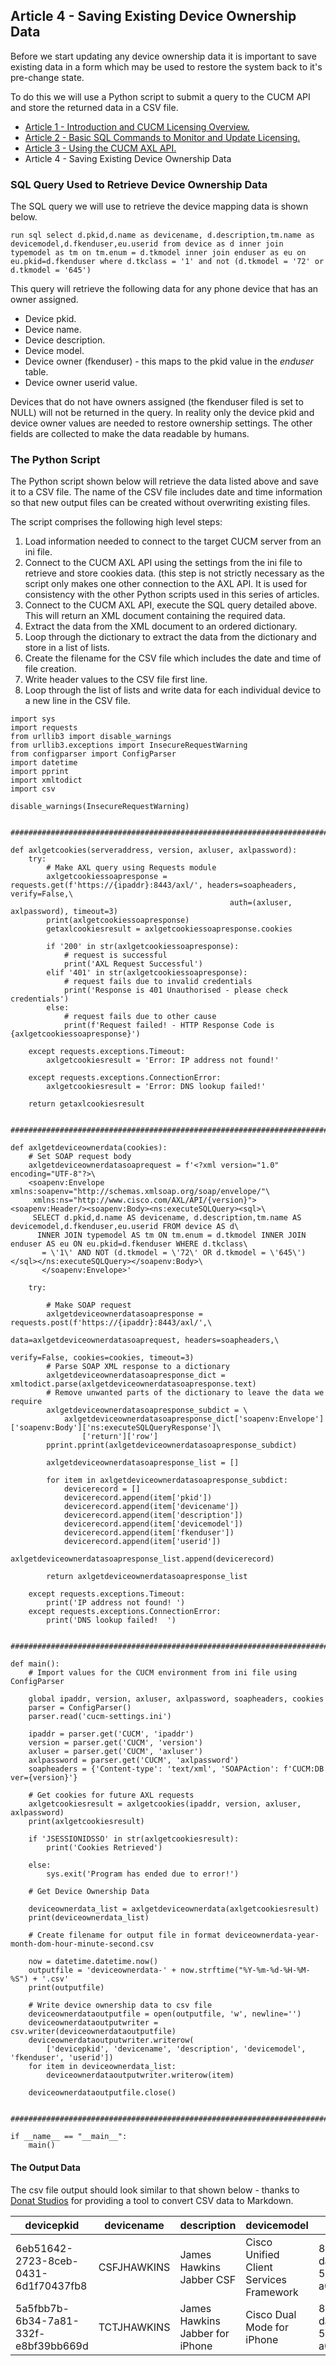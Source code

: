 ## Article 4 - Saving Existing Device Ownership Data

Before we start updating any device ownership data it is important to save existing data in a form which may be used to restore the system back to it's pre-change state.

To do this we will use a Python script to submit a query to the CUCM API and store the returned data in a CSV file.

- [Article 1 - Introduction and CUCM Licensing Overview.](https://jamesha100.github.io/cucm-license-management/page1)
- [Article 2 - Basic SQL Commands to Monitor and Update Licensing.](https://jamesha100.github.io/cucm-license-management/page2)
- [Article 3 - Using the CUCM AXL API.](https://jamesha100.github.io/cucm-license-management/page3)
- Article 4 - Saving Existing Device Ownership Data

### SQL Query Used to Retrieve Device Ownership Data

The SQL query we will use to retrieve the device mapping data is shown below.
```
run sql select d.pkid,d.name as devicename, d.description,tm.name as devicemodel,d.fkenduser,eu.userid from device as d inner join typemodel as tm on tm.enum = d.tkmodel inner join enduser as eu on eu.pkid=d.fkenduser where d.tkclass = '1' and not (d.tkmodel = '72' or d.tkmodel = '645')
```
This query will retrieve the following data for any phone device that has an owner assigned.
- Device pkid.
- Device name.
- Device description.
- Device model.
- Device owner (fkenduser) - this maps to the pkid value in the *enduser* table.
- Device owner userid value.

Devices that do not have owners assigned (the fkenduser filed is set to NULL) will not be returned in the query. In reality only the device pkid and device owner values are needed to restore ownership settings. The other fields are collected to make the data readable by humans.

### The Python Script
The Python script shown below will retrieve the data listed above and save it to a CSV file. The name of the CSV file includes date and time information so that new output files can be created without overwriting existing files.

The script comprises the following high level steps:

1. Load information needed to connect to the target CUCM server from an ini file. 
2. Connect to the CUCM AXL API using the settings from the ini file to retrieve and store cookies data. (this step is not strictly necessary as the script only makes one other connection to the AXL API. It is used for consistency with the other Python scripts used in this series of articles.
3. Connect to the CUCM AXL API, execute the SQL query detailed above. This will return an XML document containing the required data.
4. Extract the data from the XML document to an ordered dictionary.
5. Loop through the dictionary to extract the data from the dictionary and store in a list of lists.
6. Create the filename for the CSV file which includes the date and time of file creation.
7. Write header values to the CSV file first line.
8. Loop through the list of lists and write data for each individual device to a new line in the CSV file.

```
import sys
import requests
from urllib3 import disable_warnings
from urllib3.exceptions import InsecureRequestWarning
from configparser import ConfigParser
import datetime
import pprint
import xmltodict
import csv

disable_warnings(InsecureRequestWarning)


########################################################################################################################

def axlgetcookies(serveraddress, version, axluser, axlpassword):
    try:
        # Make AXL query using Requests module
        axlgetcookiessoapresponse = requests.get(f'https://{ipaddr}:8443/axl/', headers=soapheaders, verify=False,\
                                                 auth=(axluser, axlpassword), timeout=3)
        print(axlgetcookiessoapresponse)
        getaxlcookiesresult = axlgetcookiessoapresponse.cookies

        if '200' in str(axlgetcookiessoapresponse):
            # request is successful
            print('AXL Request Successful')
        elif '401' in str(axlgetcookiessoapresponse):
            # request fails due to invalid credentials
            print('Response is 401 Unauthorised - please check credentials')
        else:
            # request fails due to other cause
            print(f'Request failed! - HTTP Response Code is {axlgetcookiessoapresponse}')

    except requests.exceptions.Timeout:
        axlgetcookiesresult = 'Error: IP address not found!'

    except requests.exceptions.ConnectionError:
        axlgetcookiesresult = 'Error: DNS lookup failed!'

    return getaxlcookiesresult


########################################################################################################################

def axlgetdeviceownerdata(cookies):
    # Set SOAP request body
    axlgetdeviceownerdatasoaprequest = f'<?xml version="1.0" encoding="UTF-8"?>\
    <soapenv:Envelope xmlns:soapenv="http://schemas.xmlsoap.org/soap/envelope/"\
     xmlns:ns="http://www.cisco.com/AXL/API/{version}"><soapenv:Header/><soapenv:Body><ns:executeSQLQuery><sql>\
     SELECT d.pkid,d.name AS devicename, d.description,tm.name AS devicemodel,d.fkenduser,eu.userid FROM device AS d\
      INNER JOIN typemodel AS tm ON tm.enum = d.tkmodel INNER JOIN enduser AS eu ON eu.pkid=d.fkenduser WHERE d.tkclass\
       = \'1\' AND NOT (d.tkmodel = \'72\' OR d.tkmodel = \'645\')</sql></ns:executeSQLQuery></soapenv:Body>\
       </soapenv:Envelope>'

    try:

        # Make SOAP request
        axlgetdeviceownerdatasoapresponse = requests.post(f'https://{ipaddr}:8443/axl/',\
                                                          data=axlgetdeviceownerdatasoaprequest, headers=soapheaders,\
                                                          verify=False, cookies=cookies, timeout=3)
        # Parse SOAP XML response to a dictionary
        axlgetdeviceownerdatasoapresponse_dict = xmltodict.parse(axlgetdeviceownerdatasoapresponse.text)
        # Remove unwanted parts of the dictionary to leave the data we require
        axlgetdeviceownerdatasoapresponse_subdict = \
            axlgetdeviceownerdatasoapresponse_dict['soapenv:Envelope']['soapenv:Body']['ns:executeSQLQueryResponse']\
                ['return']['row']
        pprint.pprint(axlgetdeviceownerdatasoapresponse_subdict)

        axlgetdeviceownerdatasoapresponse_list = []

        for item in axlgetdeviceownerdatasoapresponse_subdict:
            devicerecord = []
            devicerecord.append(item['pkid'])
            devicerecord.append(item['devicename'])
            devicerecord.append(item['description'])
            devicerecord.append(item['devicemodel'])
            devicerecord.append(item['fkenduser'])
            devicerecord.append(item['userid'])
            axlgetdeviceownerdatasoapresponse_list.append(devicerecord)

        return axlgetdeviceownerdatasoapresponse_list

    except requests.exceptions.Timeout:
        print('IP address not found! ')
    except requests.exceptions.ConnectionError:
        print('DNS lookup failed!  ')


########################################################################################################################

def main():
    # Import values for the CUCM environment from ini file using ConfigParser

    global ipaddr, version, axluser, axlpassword, soapheaders, cookies
    parser = ConfigParser()
    parser.read('cucm-settings.ini')

    ipaddr = parser.get('CUCM', 'ipaddr')
    version = parser.get('CUCM', 'version')
    axluser = parser.get('CUCM', 'axluser')
    axlpassword = parser.get('CUCM', 'axlpassword')
    soapheaders = {'Content-type': 'text/xml', 'SOAPAction': f'CUCM:DB ver={version}'}

    # Get cookies for future AXL requests
    axlgetcookiesresult = axlgetcookies(ipaddr, version, axluser, axlpassword)
    print(axlgetcookiesresult)

    if 'JSESSIONIDSSO' in str(axlgetcookiesresult):
        print('Cookies Retrieved')

    else:
        sys.exit('Program has ended due to error!')

    # Get Device Ownership Data

    deviceownerdata_list = axlgetdeviceownerdata(axlgetcookiesresult)
    print(deviceownerdata_list)

    # Create filename for output file in format deviceownerdata-year-month-dom-hour-minute-second.csv

    now = datetime.datetime.now()
    outputfile = 'deviceownerdata-' + now.strftime("%Y-%m-%d-%H-%M-%S") + '.csv'
    print(outputfile)

    # Write device ownership data to csv file
    deviceownerdataoutputfile = open(outputfile, 'w', newline='')
    deviceownerdataoutputwriter = csv.writer(deviceownerdataoutputfile)
    deviceownerdataoutputwriter.writerow(
        ['devicepkid', 'devicename', 'description', 'devicemodel', 'fkenduser', 'userid'])
    for item in deviceownerdata_list:
        deviceownerdataoutputwriter.writerow(item)

    deviceownerdataoutputfile.close()


########################################################################################################################

if __name__ == "__main__":
    main()
```
#### The Output Data
The csv file output should look similar to that shown below - thanks to [Donat Studios](https://donatstudios.com/CsvToMarkdownTable) for providing a tool to convert CSV data to Markdown.

| devicepkid                           | devicename  | description                     | devicemodel                             | fkenduser                            | userid   | 
|--------------------------------------|-------------|---------------------------------|-----------------------------------------|--------------------------------------|----------| 
| 6eb51642-2723-8ceb-0431-6d1f70437fb8 | CSFJHAWKINS | James Hawkins Jabber CSF        | Cisco Unified Client Services Framework | 8c758cf4-da8c-bd00-53be-a0902f1707e1 | jhawkins | 
| 5a5fbb7b-6b34-7a81-332f-e8bf39bb669d | TCTJHAWKINS | James Hawkins Jabber for iPhone | Cisco Dual Mode for iPhone              | 8c758cf4-da8c-bd00-53be-a0902f1707e1 | jhawkins | 
